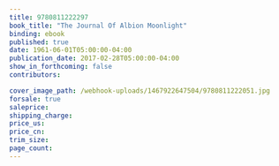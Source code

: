 ```yaml
---
title: 9780811222297
book_title: "The Journal Of Albion Moonlight"
binding: ebook
published: true
date: 1961-06-01T05:00:00-04:00
publication_date: 2017-02-28T05:00:00-04:00
show_in_forthcoming: false
contributors:

cover_image_path: /webhook-uploads/1467922647504/9780811222051.jpg
forsale: true
saleprice:
shipping_charge:
price_us:
price_cn:
trim_size:
page_count:
---
```


